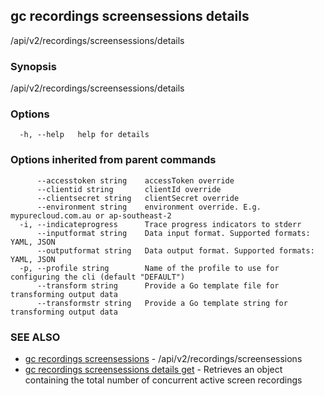 ## gc recordings screensessions details

/api/v2/recordings/screensessions/details

### Synopsis

/api/v2/recordings/screensessions/details

### Options

```
  -h, --help   help for details
```

### Options inherited from parent commands

```
      --accesstoken string    accessToken override
      --clientid string       clientId override
      --clientsecret string   clientSecret override
      --environment string    environment override. E.g. mypurecloud.com.au or ap-southeast-2
  -i, --indicateprogress      Trace progress indicators to stderr
      --inputformat string    Data input format. Supported formats: YAML, JSON
      --outputformat string   Data output format. Supported formats: YAML, JSON
  -p, --profile string        Name of the profile to use for configuring the cli (default "DEFAULT")
      --transform string      Provide a Go template file for transforming output data
      --transformstr string   Provide a Go template string for transforming output data
```

### SEE ALSO

* [gc recordings screensessions](gc_recordings_screensessions.html)	 - /api/v2/recordings/screensessions
* [gc recordings screensessions details get](gc_recordings_screensessions_details_get.html)	 - Retrieves an object containing the total number of concurrent active screen recordings


